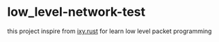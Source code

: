 # low_level-network-test
this project inspire from [ixy.rust](https://github.com/ixy-languages/ixy.rs)
for learn low level packet programming
